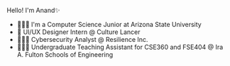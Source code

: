 Hello! I'm Anand✨
- 👨🏻‍🎓 I'm a Computer Science Junior at Arizona State University
- 🎨 UI/UX Designer Intern @ Culture Lancer
- 🧑🏻‍💻 Cybersecurity Analyst @ Resilience Inc. 
- 🧑🏻‍🏫 Undergraduate Teaching Assistant for CSE360 and FSE404 @ Ira A. Fulton Schools of Engineering




<!--
amishr87/amishr87 is a ✨ special ✨ repository because its `README.md` (this file) appears on your GitHub profile.
You can click the Preview link to take a look at your changes.
--->
